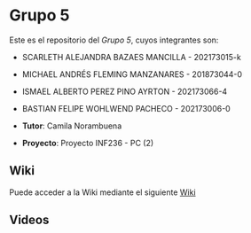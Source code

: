 # Grupo 5

Este es el repositorio del *Grupo 5*, cuyos integrantes son:

* SCARLETH ALEJANDRA BAZAES MANCILLA - 202173015-k
* MICHAEL ANDRÉS FLEMING MANZANARES - 201873044-0
* ISMAEL ALBERTO PEREZ PINO AYRTON - 202173066-4
* BASTIAN FELIPE WOHLWEND PACHECO - 202173006-0

* **Tutor**: Camila Norambuena

* **Proyecto**: Proyecto INF236 - PC (2)

## Wiki

Puede acceder a la Wiki mediante el siguiente [Wiki](https://github.com/bastifwp/Proyecto_Apprende/wiki)

## Videos
